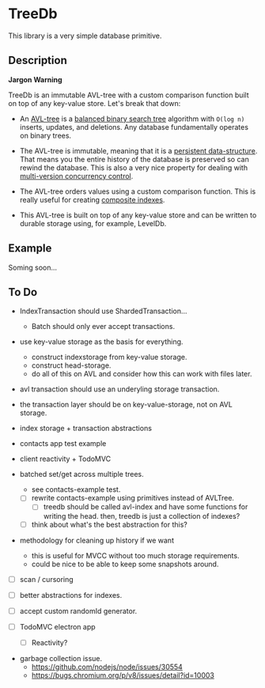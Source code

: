 # TreeDb

This library is a very simple database primitive.

## Description

**Jargon Warning**

TreeDb is an immutable AVL-tree with a custom comparison function built on top of any key-value store. Let's break that down:

- An [AVL-tree](https://en.wikipedia.org/wiki/AVL_tree) is a [balanced binary search tree](https://en.wikipedia.org/wiki/Self-balancing_binary_search_tree) algorithm with `O(log n)` inserts, updates, and deletions. Any database fundamentally operates on binary trees.

- The AVL-tree is immutable, meaning that it is a [persistent data-structure](https://en.wikipedia.org/wiki/Persistent_data_structure). That means you the entire history of the database is preserved so can rewind the database. This is also a very nice property for dealing with [multi-version concurrency control](https://en.wikipedia.org/wiki/Multiversion_concurrency_control).

- The AVL-tree orders values using a custom comparison function. This is really useful for creating [composite indexes](https://en.wikipedia.org/wiki/Composite_index_(database)).

- This AVL-tree is built on top of any key-value store and can be written to durable storage using, for example, LevelDb.

## Example

Soming soon...

## To Do

- IndexTransaction should use ShardedTransaction...
  - Batch should only ever accept transactions.





- use key-value storage as the basis for everything.
  - construct indexstorage from key-value storage.
  - construct head-storage.
  - do all of this on AVL and consider how this can work with files later.

- avl transaction should use an underyling storage transaction.
- the transaction layer should be on key-value-storage, not on AVL storage.

- index storage + transaction abstractions
- contacts app test example
- client reactivity + TodoMVC

- batched set/get across multiple trees.
  - see contacts-example test.
  - [ ] rewrite contacts-example using primitives instead of AVLTree.
    - [ ] treedb should be called avl-index and have some functions for writing the head.
          then, treedb is just a collection of indexes?
  - [ ] think about what's the best abstraction for this?

- methodology for cleaning up history if we want
  - this is useful for MVCC without too much storage requirements.
  - could be nice to be able to keep some snapshots around.

- [ ] scan / cursoring
- [ ] better abstractions for indexes.

- [ ] accept custom randomId generator.

- [ ] TodoMVC electron app
  - [ ] Reactivity?

- garbage collection issue.
  - https://github.com/nodejs/node/issues/30554
  - https://bugs.chromium.org/p/v8/issues/detail?id=10003
